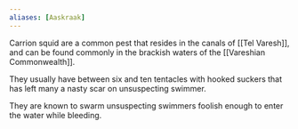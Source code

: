 ```yaml
---
aliases: [Aaskraak]
---
```

Carrion squid are a common pest that resides in the canals of [[Tel Varesh]], and can be found commonly in the brackish waters of the [[Vareshian Commonwealth]].

They usually have between six and ten tentacles with hooked suckers that has left many a nasty scar on unsuspecting swimmer.

They are known to swarm unsuspecting swimmers foolish enough to enter the water while bleeding.